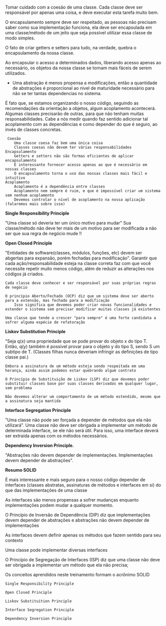 Tomar cuidado com a coesão de uma classe.
  Cada classe deve ser responsável por apenas uma coisa, e deve executar esta tarefa muito bem.


O encapsulamento sempre deve ser respeitado,
 as pessoas não precisam saber como sua implementação funciona, ela deve ser encapsulada em uma classe/método de um jeito que seja possível utilizar essa classe de modo simples.

 O fato de criar getters e setters para tudo, na verdade, quebra o encapsulamento da nossa classe.

 Ao encapsular o acesso a determinados dados, liberando acesso apenas ao necessário, os objetos da nossa classe se tornam mais fáceis de serem utilizados.


 - Uma abstração é menos propensa a modificações, então a quantidade de abstrações é proporcional ao nivel de maturidade necessário para não se ter tantas dependencias no sistema.

 É fato que, se estamos organizando o nosso código, seguindo as recomendações da orientação a objetos, algum acoplamento acontecerá. Algumas classes precisarão de outras, para que não tenham muitas responsabilidades. Cabe a nós medir quando faz sentido adicionar tal acoplamento com as dependências e como depender do que é seguro, ao invés de classes concretas.

     Coesão
        Uma classe coesa faz bem uma única coisa
        Classes coesas não devem ter várias responsabilidades
    Encapsulamento
        Getters e setters não são formas eficientes de aplicar encapsulamento
        É interessante fornecer acesso apenas ao que é necessário em nossas classes
        O encapsulamento torna o uso das nossas classes mais fácil e intuitivo
    Acoplamento
        Acoplamento é a dependência entre classes
        Acoplamento nem sempre é ruim, e que é impossível criar um sistema sem nenhum acoplamento
        Devemos controlar o nível de acoplamento na nossa aplicação (falaremos mais sobre isso)


**Single Responsibility Principle**

"Uma classe só deveria ter um único motivo para mudar"
Sua classe/método não deve ter mais de um motivo para ser modificada a não ser que sua regra de negócio mude !!



**Open Closed Principle**

"Entidades de software(classes, módulos, funções, etc) devem ser abgertas para expansão, porém fechadas para modificação".
Garantir que cada ação/responsabilidade esteja na classe correta faz com que você necessite repetir muito menos código, além de reduzir as alterações nos códigos já criados.

    Cada classe deve conhecer e ser responsável por suas próprias regras de negócio

    O princípio Aberto/Fechado (OCP) diz que um sistema deve ser aberto para a extensão, mas fechado para a modificação
        Isso significa que devemos poder criar novas funcionalidades e estender o sistema sem precisar modificar muitas classes já existentes
    
    Uma classe que tende a crescer "para sempre" é uma forte candidata a sofrer alguma espécie de refatoração


**Liskov Substitution Principle**

"Seja q(x) uma propriedade que se pode provar do objeto x do tipo T. Então, q(y) também é possivel provar para o objeto y do tipo S, sendo S um subtipo de T.
(Classes filhas nunca deveriam infringir as definições de tipo classe pai.)

    Embora a assinatura de um método esteja sendo respeitada em uma herança, ainda assim podemos estar quebrando algum contrato

    O Princípio de Substituição de Liskov (LSP) diz que devemos poder substituir classes base por suas classes derivadas em qualquer lugar, sem problema

    Não devemos alterar um comportamento de um método estendido, mesmo que a assinatura seja mantida


**Interface Segregation Principle**

"Uma classe não pode ser forçada a depender de métodos que ela não utilizará".
Uma classe não deve ser obrigada a implementar um método de determinada interface, se ele não será útil. Para isso, uma interface deverá ser extraída apenas com os métodos necessários.


**Dependency Inversion Principle.**

"Abstrações não devem depender de implementações. Implementações devem depender de abstrações".

**Resumo SOLID**

É mais interessante e mais seguro para o nosso código depender de interfaces (classes abstratas, assinaturas de métodos e interfaces em si) do que das implementações de uma classe

As interfaces são menos propensas a sofrer mudanças enquanto implementações podem mudar a qualquer momento.

O Princípio de Inversão de Dependência (DIP) diz que implementações devem depender de abstrações e abstrações não devem depender de implementações

As interfaces devem definir apenas os métodos que fazem sentido para seu contexto

Uma classe pode implementar diversas interfaces

O Princípio de Segregação de Interfaces (ISP) diz que uma classe não deve ser obrigada a implementar um método que ela não precisa;


Os conceitos aprendidos neste treinamento formam o acrônimo SOLID

    Single Responsibility Principle
    
    Open Closed Principle
    
    Liskov Substituition Principle
    
    Interface Segregation Principle
    
    Dependency Inversion Principle
